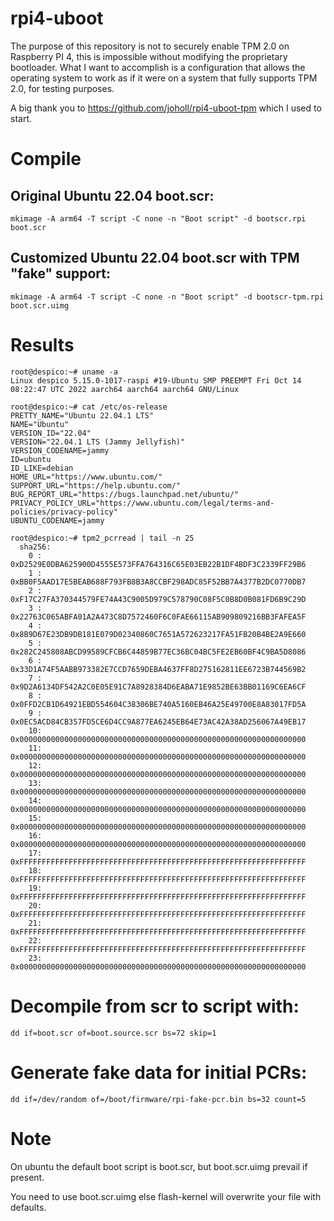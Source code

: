 # rpi4-uboot

The purpose of this repository is not to securely enable TPM 2.0 on Raspberry PI 4, this is impossible without modifying the proprietary bootloader. What I want to accomplish is a configuration that allows the operating system to work as if it were on a system that fully supports TPM 2.0, for testing purposes.

A big thank you to https://github.com/joholl/rpi4-uboot-tpm which I used to start.

# Compile

## Original Ubuntu 22.04 boot.scr:

```
mkimage -A arm64 -T script -C none -n "Boot script" -d bootscr.rpi boot.scr
```

## Customized Ubuntu 22.04 boot.scr with TPM "fake" support:

```
mkimage -A arm64 -T script -C none -n "Boot script" -d bootscr-tpm.rpi boot.scr.uimg
```

# Results

```
root@despico:~# uname -a
Linux despico 5.15.0-1017-raspi #19-Ubuntu SMP PREEMPT Fri Oct 14 08:22:47 UTC 2022 aarch64 aarch64 aarch64 GNU/Linux

root@despico:~# cat /etc/os-release 
PRETTY_NAME="Ubuntu 22.04.1 LTS"
NAME="Ubuntu"
VERSION_ID="22.04"
VERSION="22.04.1 LTS (Jammy Jellyfish)"
VERSION_CODENAME=jammy
ID=ubuntu
ID_LIKE=debian
HOME_URL="https://www.ubuntu.com/"
SUPPORT_URL="https://help.ubuntu.com/"
BUG_REPORT_URL="https://bugs.launchpad.net/ubuntu/"
PRIVACY_POLICY_URL="https://www.ubuntu.com/legal/terms-and-policies/privacy-policy"
UBUNTU_CODENAME=jammy

root@despico:~# tpm2_pcrread | tail -n 25
  sha256:
    0 : 0xD2529E0DBA625900D4555E573FFA764316C65E03EB22B1DF4BDF3C2339FF29B6
    1 : 0xBB0F5AAD17E5BEAB688F793FB8B3A8CCBF298ADC85F52BB7A4377B2DC0770DB7
    2 : 0xF17C27FA370344579FE74A43C9005D979C578790C08F5C0B8D0B081FD6B9C29D
    3 : 0x22763C065ABFA01A2A473C8D7572460F6C0FAE66115AB909809216BB3FAFEA5F
    4 : 0x8B9D67E23DB9DB181E079D02340860C7651A572623217FA51FB20B4BE2A9E660
    5 : 0x282C245808ABCD99589CFCB6C44859B77EC36BC04BC5FE2EB60BF4C9BA5D8086
    6 : 0x33D1A74F5AABB973382E7CCD7659DEBA4637FF8D275162811EE6723B744569B2
    7 : 0x9D2A6134DF542A2C0E05E91C7A8928384D6EABA71E9852BE63BB01169C6EA6CF
    8 : 0x0FFD2CB1D64921EBD554604C38306BE740A5160EB46A25E49700E8A83017FD5A
    9 : 0x0EC5ACD84CB357FD5CE6D4CC9A877EA6245EB64E73AC42A38AD256067A49EB17
    10: 0x0000000000000000000000000000000000000000000000000000000000000000
    11: 0x0000000000000000000000000000000000000000000000000000000000000000
    12: 0x0000000000000000000000000000000000000000000000000000000000000000
    13: 0x0000000000000000000000000000000000000000000000000000000000000000
    14: 0x0000000000000000000000000000000000000000000000000000000000000000
    15: 0x0000000000000000000000000000000000000000000000000000000000000000
    16: 0x0000000000000000000000000000000000000000000000000000000000000000
    17: 0xFFFFFFFFFFFFFFFFFFFFFFFFFFFFFFFFFFFFFFFFFFFFFFFFFFFFFFFFFFFFFFFF
    18: 0xFFFFFFFFFFFFFFFFFFFFFFFFFFFFFFFFFFFFFFFFFFFFFFFFFFFFFFFFFFFFFFFF
    19: 0xFFFFFFFFFFFFFFFFFFFFFFFFFFFFFFFFFFFFFFFFFFFFFFFFFFFFFFFFFFFFFFFF
    20: 0xFFFFFFFFFFFFFFFFFFFFFFFFFFFFFFFFFFFFFFFFFFFFFFFFFFFFFFFFFFFFFFFF
    21: 0xFFFFFFFFFFFFFFFFFFFFFFFFFFFFFFFFFFFFFFFFFFFFFFFFFFFFFFFFFFFFFFFF
    22: 0xFFFFFFFFFFFFFFFFFFFFFFFFFFFFFFFFFFFFFFFFFFFFFFFFFFFFFFFFFFFFFFFF
    23: 0x0000000000000000000000000000000000000000000000000000000000000000
```

# Decompile from scr to script with:

```
dd if=boot.scr of=boot.source.scr bs=72 skip=1
```

# Generate fake data for initial PCRs:

```
dd if=/dev/random of=/boot/firmware/rpi-fake-pcr.bin bs=32 count=5
```

# Note

On ubuntu the default boot script is boot.scr, but boot.scr.uimg prevail if present.

You need to use boot.scr.uimg else flash-kernel will overwrite your file with defaults.

